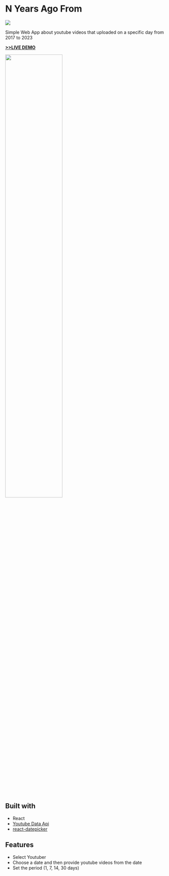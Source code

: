 # N Years Ago From

<img src="https://img.shields.io/badge/React-gray?style=for-the-badge&logo=React&logoColor=#61DAFB">

Simple Web App about youtube videos that uploaded on a specific day from 2017 to 2023

[__>>LIVE DEMO__](https://n-years-ago-from.netlify.app/)

<img width="60%" src="https://github.com/prater21/N-Years-Ago-From/assets/126800695/11bcba08-d120-4364-9f05-0ddb4ada7d35" /> 


## Built with

- React
- [Youtube Data Api](https://developers.google.com/youtube)
- [react-datepicker](https://www.npmjs.com/package/react-datepicker)


## Features

- Select Youtuber
- Choose a date and then provide youtube videos from the date
- Set the period (1, 7, 14, 30 days)
